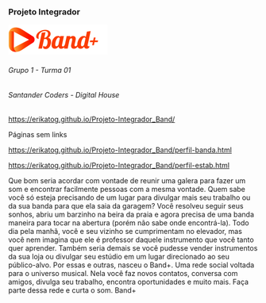 ### Projeto Integrador

![GitHub Home](/img/logo_200x60.png)

###### Grupo 1 - Turma 01
###### Santander Coders - Digital House

 https://erikatog.github.io/Projeto-Integrador_Band/
 
 Páginas sem links 
 
 https://erikatog.github.io/Projeto-Integrador_Band/perfil-banda.html
 
 https://erikatog.github.io/Projeto-Integrador_Band/perfil-estab.html
 
Que bom seria acordar com vontade de reunir uma galera para fazer um som e encontrar facilmente pessoas com a mesma vontade.
Quem sabe você só esteja precisando de um lugar para divulgar mais seu trabalho ou da sua banda para que ela saia da garagem?
Você resolveu seguir seus sonhos, abriu um barzinho na beira da praia e agora precisa de uma banda maneira para tocar na abertura (porém não sabe onde encontrá-la). 
Todo dia pela manhã, você e seu vizinho se cumprimentam no elevador, mas você nem imagina que ele é professor daquele instrumento que você tanto quer aprender.
Também seria demais se você pudesse vender instrumentos da sua loja ou divulgar seu estúdio em um lugar direcionado ao seu público-alvo.
Por essas e outras, nasceu o Band+. Uma rede social voltada para o universo musical. 
Nela você faz novos contatos, conversa com amigos, divulga seu trabalho, encontra oportunidades e muito mais. 
Faça parte dessa rede e curta o som. 
Band+


